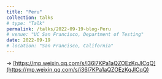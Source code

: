 ```yaml
---
title: "Peru"
collection: talks
# type: "Talk"
permalink: /talks/2022-09-19-blog-Peru
# venue: "UC San Francisco, Department of Testing"
date: 2022-09-19
# location: "San Francisco, California"
---
```


-> [https://mp.weixin.qq.com/s/i36l7KPa1aQZOEzKqJlCqQ](https://mp.weixin.qq.com/s/i36l7KPa1aQZOEzKqJlCqQ)

